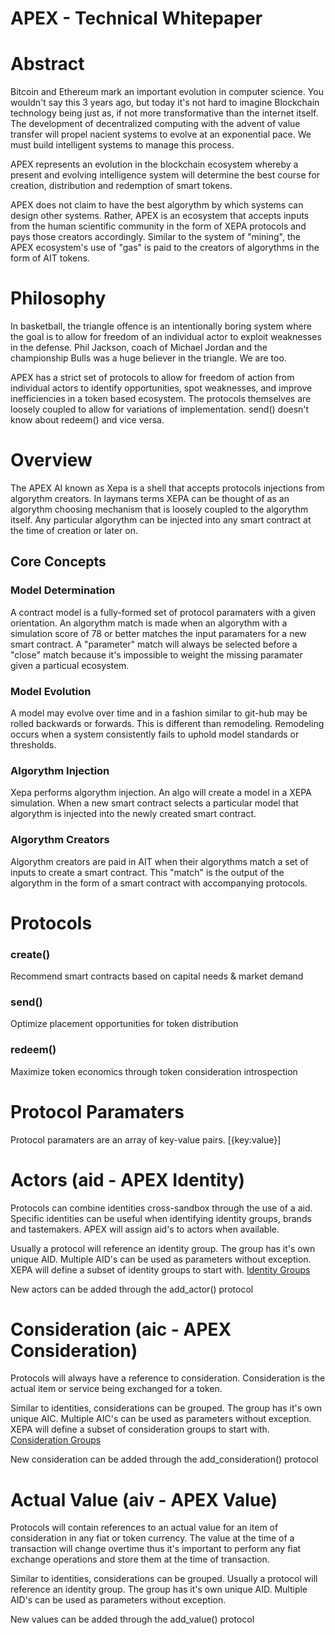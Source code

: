# APEX - Technical Whitepaper

# Abstract
Bitcoin and Ethereum mark an important evolution in computer science.  You wouldn't say this 3 years ago, but today it's not hard to imagine Blockchain technology being just as, if not more transformative than the internet itself.  The development of decentralized computing with the advent of value transfer will propel nacient systems to evolve at an exponential pace.  We must build intelligent systems to manage this process.

APEX represents an evolution in the blockchain ecosystem whereby a present and evolving intelligence system will determine the best course for creation, distribution and redemption of smart tokens.  

APEX does not claim to have the best algorythm by which systems can design other systems.  Rather, APEX is an ecosystem that accepts inputs from the human scientific community in the form of XEPA protocols and pays those creators accordingly.  Similar to the system of "mining", the APEX ecosystem's use of "gas" is paid to the creators of algorythms in the form of AIT tokens.


# Philosophy
In basketball, the triangle offence is an intentionally boring system where the goal is to allow for freedom of an individual actor to exploit weaknesses in the defense.  Phil Jackson, coach of Michael Jordan and the championship Bulls was a huge believer in the triangle.  We are too.

APEX has a strict set of protocols to allow for freedom of action from individual actors to identify opportunities, spot weaknesses, and improve inefficiencies in a token based ecosystem.  The protocols themselves are loosely coupled to allow for variations of implementation.  send() doesn't know about redeem() and vice versa.


# Overview
The APEX AI known as Xepa is a shell that accepts protocols injections from algorythm creators.  In laymans terms XEPA can be thought of as an algorythm choosing mechanism that is loosely coupled to the algorythm itself.  Any particular algorythm can be injected into any smart contract at the time of creation or later on.


## Core Concepts

### Model Determination
A contract model is a fully-formed set of protocol paramaters with a given orientation.  An algorythm match is made when an algorythm with a simulation score of 78 or better matches the input paramaters for a new smart contract.  A "parameter" match will always be selected before a "close" match because it's impossible to weight the missing paramater given a particual ecosystem.

### Model Evolution
A model may evolve over time and in a fashion similar to git-hub may be rolled backwards or forwards.  This is different than remodeling.  Remodeling occurs when a system consistently fails to uphold model standards or thresholds.

### Algorythm Injection
Xepa performs algorythm injection.  An algo will create a model in a XEPA simulation.  When a new smart contract selects a particular model that algorythm is injected into the newly created smart contract.

### Algorythm Creators
Algorythm creators are paid in AIT when their algorythms match a set of inputs to create a smart contract.  This "match" is the output of the algorythm in the form of a smart contract with accompanying protocols.


# Protocols

### create()
Recommend smart contracts based on capital needs & market demand

### send()
Optimize placement opportunities for token distribution

### redeem()
Maximize token economics through token consideration introspection


# Protocol Paramaters

Protocol paramaters are an array of key-value pairs.
[{key:value}]


# Actors (aid - APEX Identity)

Protocols can combine identities cross-sandbox through the use of a aid.  Specific identities can be useful when identifying identity groups, brands and tastemakers.  APEX will assign aid's to actors when available. 

Usually a protocol will reference an identity group.  The group has it's own unique AID.  Multiple AID's can be used as parameters without exception.  XEPA will define a subset of identity groups to start with.  [Identity Groups](https://www.doapex.com)

New actors can be added through the add_actor() protocol


# Consideration (aic - APEX Consideration)

Protocols will always have a reference to consideration.  Consideration is the actual item or service being exchanged for a token.  

Similar to identities, considerations can be grouped.  The group has it's own unique AIC.  Multiple AIC's can be used as parameters without exception.  XEPA will define a subset of consideration groups to start with.  [Consideration Groups](https://www.doapex.com)

New consideration can be added through the add_consideration() protocol


# Actual Value (aiv - APEX Value)

Protocols will contain references to an actual value for an item of consideration in any fiat or token currency.  The value at the time of a transaction will change overtime thus it's important to perform any fiat exchange operations and store them at the time of transaction.

Similar to identities, considerations can be grouped. Usually a protocol will reference an identity group.  The group has it's own unique AID.  Multiple AID's can be used as parameters without exception.  

New values can be added through the add_value() protocol

